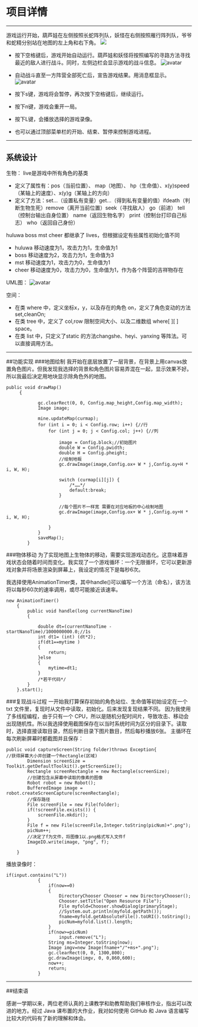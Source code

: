 ﻿# 项目详情
---
游戏运行开始，葫芦娃在左侧按照长蛇阵列队，妖怪在右侧按照雁行阵列队，爷爷和蛇精分别站在地图的左上角和右下角。
![](/mdpic/start.png)

- 按下空格键后，游戏开始自动运行。葫芦娃和妖怪将按照编写的寻路方法寻找最近的敌人进行战斗。同时，左侧边栏会显示游戏的战斗信息。
![avatar](/mdpic/ing.png)

- 自动战斗直至一方阵营全部死亡后，宣告游戏结果。用消息框显示。
![avatar](/mdpic/end.png)

- 按下s键，游戏将会暂停，再次按下空格键后，继续运行。
- 按下n键，游戏会重开一局。
- 按下L键，会播放选择的游戏录像。
- 也可以通过顶部菜单栏的开始、结束、暂停来控制游戏进程。

---
## 系统设计
生物：
live是游戏中所有角色的基类
- 定义了属性有：pos（当前位置）、 map（地图）、 hp（生命值）、x(y)speed（某轴上的速度）、x(y)g（某轴上的方向）
- 定义了方法：set...（设置私有变量）get...（得到私有变量的值）ifdeath（判断生物生死）remove（离开当前位置）seek（寻找敌人） go（前进） tell（控制台输出自身位置） name（返回生物名字） print（控制台打印自己标志） who（返回自己身份）

huluwa boss mst cheer 都继承了 lives，但根据设定有些属性初始化值不同
- huluwa 移动速度为1，攻击力为1，生命值为1
- boss 移动速度为2，攻击力为1，生命值为3
- mst 移动速度为1，攻击力为0，生命值为1
- cheer 移动速度为0，攻击力为0，生命值为1，作为各个阵营的吉祥物存在

UML图：
![avatar](/mdpic/uml.png)

空间：
- 在类 where 中，定义坐标x，y，以及存在的角色 on，定义了角色变动的方法set,cleanOn;
- 在类 tree 中，定义了 col,row 限制空间大小、以及二维数组 where[ ][ ] space。
- 在类 list 中，只定义了static 的方法changshe、heyi、yanxing 等阵法。可以直接调用方法。

---
##功能实现
###地图绘制
我开始在底层放置了一层背景，在背景上用canvas放置角色图片。但我发现我选择的背景和角色图片容易弄混在一起，显示效果不好。所以我最后决定用地块显示除角色外的地图。

    public void drawMap() 
		 {

			 	gc.clearRect(0, 0, Config.map_height,Config.map_width);
		        Image image;
		        
		        mine.updateMap(curmap);
		        for (int i = 0; i < Config.row; i++) {//行
		            for (int j = 0; j < Config.col; j++) {//列

		                image = Config.block;//初始图片
		                double W = Config.pwidth;
		    	        double H = Config.pheight;
		                //绘制地板
		    	        gc.drawImage(image,Config.ox+ W * j,Config.oy+H * i, W, H);

		                switch (curmap[i][j]) {
		                    /*……*/
		                    default:break;
		                }
		                
		                //每个图片不一样宽 需要在对应地板的中心绘制地图
		                gc.drawImage(image,Config.ox+ W * j,Config.oy+H * i, W, H);

		            }
		        }
		        saveMap();
		    }


###物体移动
为了实现地图上生物体的移动，需要实现游戏动态化。这意味着游戏状态会随着时间而变化。我实现了一个游戏循环：一个无限循环，它可以更新游戏对象并将场景渲染到屏幕上，我设定的情况下是每秒6次。

我选择使用AnimationTimer类，其中handle()可以编写一个方法（命名），该方法将以每秒60次的速率调用，或尽可能接近该速率。

    new AnimationTimer()
	    {
	        public void handle(long currentNanoTime)
	        {
	        	
	        	double dt=(currentNanoTime - startNanoTime)/1000000000.0;//1s 
	        	int dt1= (int) (dt*2);
	        	if(dt1==mytime )
	        	{
	        		return;
	        	}else
	        	{
	        		mytime=dt1;
	        	}
	        	/*若干代码*/
	        }
	    }.start();



###复现战斗过程
一开始我打算保存初始的角色站位、生命值等初始设定在一个txt 文件里，复现时从文件中读取，初始化。后来发现复现结果不同。
因为我使用了多线程编程，由于只有一个 CPU，所以是随机分配时间片，导致攻击、移动会出现随机性。所以我选择使用截图保存在以当时系统时间为区分的目录下。读取时，选择直接读取目录，然后判断目录下图片数目，然后每秒播放6张。
主循环在每次刷新屏幕时都截图并且保存：

    public void captureScreen(String folder)throws Exception{
    //获得屏幕大小并创建一个Rectangle(区域)
			Dimension screenSize = Toolkit.getDefaultToolkit().getScreenSize();
			Rectangle screenRectangle = new Rectangle(screenSize);
			//创建包含从屏幕中读取的像素的图像
			Robot robot = new Robot();
			BufferedImage image = robot.createScreenCapture(screenRectangle);
			//保存路径
			File screenFile = new File(folder);
			if(!screenFile.exists()) {
				screenFile.mkdir();
			}
			File f = new File(screenFile,Integer.toString(picNum)+".png");
			picNum++;
			//决定了f为文件，将图像1以.png格式写入文件f
			ImageIO.write(image, "png", f);
			
		}

播放录像时：

    if(input.contains("L"))
	        	{
	        		if(now==0)
	        		{
	        			DirectoryChooser Chooser = new DirectoryChooser();
	        			Chooser.setTitle("Open Resource File");
	        			File myfold=Chooser.showDialog(primaryStage);
	        			//System.out.println(myfold.getPath());
	        			fname=myfold.getAbsoluteFile().toURI().toString();
	        			picNum=myfold.list().length;
	        		}
	        		if(now>=picNum)
	        			input.remove("L");
	        		String ms=Integer.toString(now);
	        		Image imgv=new Image(fname+"/"+ms+".png");
	        		gc.clearRect(0, 0, 1300,800);
	        		gc.drawImage(imgv, 0, 0,860,600);
	        		now++;
	        		return;
	        	}

---
##结束语

感谢一学期以来，两位老师认真的上课教学和助教帮助我们审核作业，指出可以改进的地方。经过 Java 课布置的大作业，我对如何使用 GitHub 和 Java 语言编写比较大的代码有了新的理解和体会。



